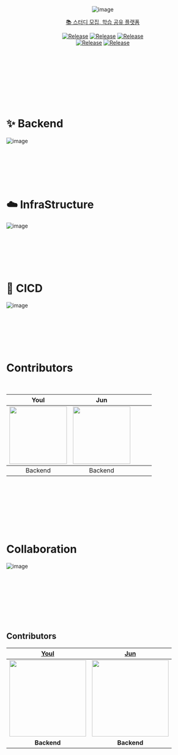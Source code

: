 
<div align="center">

![image](https://avatars.githubusercontent.com/u/170791409?s=400&u=dc5c8ff1ff0be4e08bd47e773f94db276f48896d&v=4)

</div>
  
<div align="center">
  
  
  [📚 스터디 모집, 학습 공유 플랫폼](https://lnshare-study.com/) <br>

  [![Release](https://img.shields.io/badge/-%F0%9F%92%AB%20Web%20Service-blue)](https://lnshare-study.com/)
  [![Release](https://img.shields.io/badge/%E2%9C%A8%20release-v1.0.0-brightgreen)]() [![Release](https://img.shields.io/badge/%E2%9C%A8%20release-v1.0.0-brightgreen)]() <br/>
  [![Release](https://img.shields.io/badge/%E2%9C%A8%20release-v1.0.0-brightgreen)]()
  [![Release](https://img.shields.io/badge/%E2%9C%A8%20release-v1.0.0-brightgreen)]()

</div>
<br/>



<br/><br/><br/><br/><br/><br/>

# ✨ Backend

![image](https://img1.daumcdn.net/thumb/R1280x0/?scode=mtistory2&fname=https%3A%2F%2Fblog.kakaocdn.net%2Fdn%2FG9Nmi%2FbtsH9FZOYqq%2FmoUcUwmJZ4Mz9Lxz4LVKc1%2Fimg.png)

<br/><br/><br/><br/><br/>

# ☁️ InfraStructure

![image](https://img1.daumcdn.net/thumb/R1280x0/?scode=mtistory2&fname=https%3A%2F%2Fblog.kakaocdn.net%2Fdn%2FMJrxl%2FbtsH8D9VGQD%2F3iBRoE6uo58NXsl9e2r260%2Fimg.png)

<br/><br/><br/><br/><br/>

# 🐳 CICD

![image](https://img1.daumcdn.net/thumb/R1280x0/?scode=mtistory2&fname=https%3A%2F%2Fblog.kakaocdn.net%2Fdn%2Fr93f9%2FbtsH8AyHS2Z%2FGkQyAVeysys35m6sR5fhA1%2Fimg.png)

<br/><br/><br/><br/><br/>

# Contributors

<br/>

<table align = "center">
    <thead>
        <th align = "center">Youl</th>
        <th align = "center">Jun</th>
        <th align = "center"></th>
        <th align = "center"></th>
        <th align = "center"></th>
    </thead>
    <tbody>
        <td align = "center"><a href="https://github.com/HongJungKim-dev"><img height="150px" width="150px" src="https://avatars.githubusercontent.com/u/54700818?v=4" /></a></td>
        <td align = "center"><a href="https://github.com/devjun10"><img height="150px" width="150px" src="https://avatars.githubusercontent.com/u/92818747?v=4" /></a></td>
        <td align = "center"><a href=""><div height="150px" width="150px"></div></a></td>
        <td align = "center"><a href=""><div height="150px" width="150px"></div></a></td>
        <td align = "center"><div height="150px" width="150px"></div></td>
    </tbody>
    <tr>
        <td align = "center">Backend</td>
        <td align = "center">Backend</td>
        <td align = "center"></td>
        <td align = "center"></td>
      <td align = "center"></td>
    </tr>
</table>

<br/><br/><br/><br/><br/><br/><br/>

# Collaboration

![image](https://img1.daumcdn.net/thumb/R1280x0/?scode=mtistory2&fname=https%3A%2F%2Fblog.kakaocdn.net%2Fdn%2FofFbV%2FbtsH9GLbQKK%2FyJNQ4fKw2DK1VaW6vRbpY1%2Fimg.png)

<br/><br/><br/><br/><br/><br/><br/>

## Contributors
| [Youl](https://github.com/kkk5474096) | [Jun](https://github.com/unam98) |
| :---: | :---: |
|<img width="200" src="https://github.com/depromeet/TeumTeum-Android/assets/89737271/513cb651-bc4a-4b91-85f3-5090da6cfc4a.jpg">|<img width="200" src="https://avatars.githubusercontent.com/u/92818747?v=4">|
|**Backend**|**Backend**|


<br/><br/><br/><br/><br/><br/><br/>



